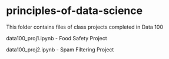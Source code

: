 # principles-of-data-science
This folder contains files of class projects completed in Data 100

  data100_proj1.ipynb - Food Safety Project
  
  data100_proj2.ipynb - Spam Filtering Project
